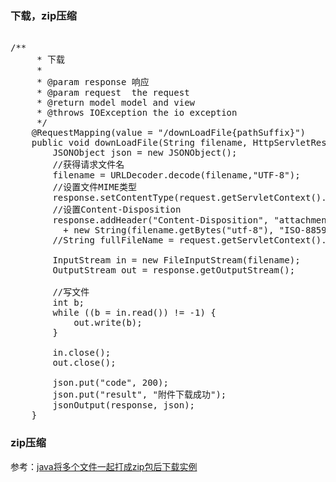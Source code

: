 ### 下载，zip压缩
<pre> 
/**
     * 下载
     *
     * @param response 响应
     * @param request  the request
     * @return model model and view
     * @throws IOException the io exception
     */
    @RequestMapping(value = "/downLoadFile{pathSuffix}")
    public void downLoadFile(String filename, HttpServletResponse response, HttpServletRequest request) throws IOException {
        JSONObject json = new JSONObject();
        //获得请求文件名
        filename = URLDecoder.decode(filename,"UTF-8");
        //设置文件MIME类型
        response.setContentType(request.getServletContext().getMimeType(filename));
        //设置Content-Disposition
        response.addHeader("Content-Disposition", "attachment;filename="
          + new String(filename.getBytes("utf-8"), "ISO-8859-1"));
        //String fullFileName = request.getServletContext().getRealPath("/D://" + filename);

        InputStream in = new FileInputStream(filename);
        OutputStream out = response.getOutputStream();

        //写文件
        int b;
        while ((b = in.read()) != -1) {
            out.write(b);
        }

        in.close();
        out.close();

        json.put("code", 200);
        json.put("result", "附件下载成功");
        jsonOutput(response, json);
    }
</pre>

### zip压缩
参考：[java将多个文件一起打成zip包后下载实例](http://blog.csdn.net/fangqun663775/article/details/53377249)